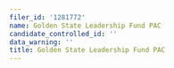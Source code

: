 ```yaml
---
filer_id: '1281772'
name: Golden State Leadership Fund PAC
candidate_controlled_id: ''
data_warning: ''
title: Golden State Leadership Fund PAC
---
```

